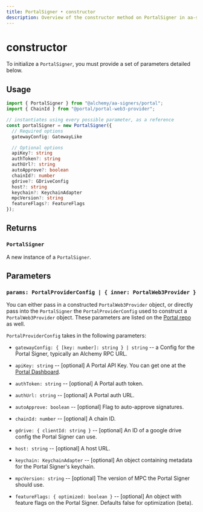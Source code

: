 ```yaml
---
title: PortalSigner • constructor
description: Overview of the constructor method on PortalSigner in aa-signers
---
```



# constructor

To initialize a `PortalSigner`, you must provide a set of parameters detailed below.

## Usage

```ts [example.ts]
import { PortalSigner } from "@alchemy/aa-signers/portal";
import { ChainId } from "@portal/portal-web3-provider";

// instantiates using every possible parameter, as a reference
const portalSigner = new PortalSigner({
  // Required options
  gatewayConfig: GatewayLike

  // Optional options
  apiKey?: string
  authToken?: string
  authUrl?: string
  autoApprove?: boolean
  chainId?: number
  gdrive?: GDriveConfig
  host?: string
  keychain?: KeychainAdapter
  mpcVersion?: string
  featureFlags?: FeatureFlags
});
```

## Returns

### `PortalSigner`

A new instance of a `PortalSigner`.

## Parameters

### `params: PortalProviderConfig | { inner: PortalWeb3Provider }`

You can either pass in a constructed `PortalWeb3Provider` object, or directly pass into the `PortalSigner` the `PortalProviderConfig` used to construct a `PortalWeb3Provider` object. These parameters are listed on the [Portal repo](https://github.com/portal/portal-web3-provider/blob/main/src/types.ts#L48) as well.

`PortalProviderConfig` takes in the following parameters:

- `gatewayConfig: { [key: number]: string } | string` -- a Config for the Portal Signer, typically an Alchemy RPC URL.

- `apiKey: string` -- [optional] A Portal API Key. You can get one at the [Portal Dashboard](https://docs.portalhq.io/).

- `authToken: string` -- [optional] A Portal auth token.

- `authUrl: string` -- [optional] A Portal auth URL.

- `autoApprove: boolean` -- [optional] Flag to auto-approve signatures.

- `chainId: number` -- [optional] A chain ID.

- `gdrive: { clientId: string }` -- [optional] An ID of a google drive config the Portal Signer can use.

- `host: string` -- [optional] A host URL.

- `keychain: KeychainAdapter` -- [optional] An object containing metadata for the Portal Signer's keychain.

- `mpcVersion: string` -- [optional] The version of MPC the Portal Signer should use.

- `featureFlags: { optimized: boolean }` -- [optional] An object with feature flags on the Portal Signer. Defaults false for optimization (beta).
